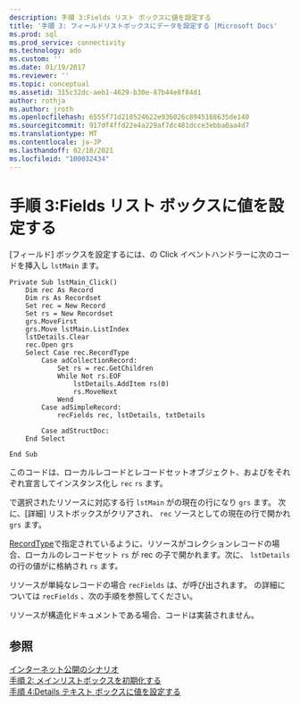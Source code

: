 ```yaml
---
description: 手順 3:Fields リスト ボックスに値を設定する
title: '手順 3: フィールドリストボックスにデータを設定する |Microsoft Docs'
ms.prod: sql
ms.prod_service: connectivity
ms.technology: ado
ms.custom: ''
ms.date: 01/19/2017
ms.reviewer: ''
ms.topic: conceptual
ms.assetid: 315c32dc-aeb1-4629-b30e-87b44e8f84d1
author: rothja
ms.author: jroth
ms.openlocfilehash: 6555f71d210524622e936026c8945168635de140
ms.sourcegitcommit: 917df4ffd22e4a229af7dc481dcce3ebba0aa4d7
ms.translationtype: MT
ms.contentlocale: ja-JP
ms.lasthandoff: 02/10/2021
ms.locfileid: "100032434"
---
```

# <a name="step-3-populate-the-fields-list-box"></a>手順 3:Fields リスト ボックスに値を設定する
[フィールド] ボックスを設定するには、の Click イベントハンドラーに次のコードを挿入し `lstMain` ます。  
  
```  
Private Sub lstMain_Click()  
    Dim rec As Record  
    Dim rs As Recordset  
    Set rec = New Record  
    Set rs = New Recordset  
    grs.MoveFirst  
    grs.Move lstMain.ListIndex  
    lstDetails.Clear  
    rec.Open grs  
    Select Case rec.RecordType  
        Case adCollectionRecord:  
            Set rs = rec.GetChildren  
            While Not rs.EOF  
                lstDetails.AddItem rs(0)  
                rs.MoveNext  
            Wend  
        Case adSimpleRecord:  
            recFields rec, lstDetails, txtDetails  
  
        Case adStructDoc:  
    End Select  
  
End Sub  
```  
  
 このコードは、ローカルレコードとレコードセットオブジェクト、およびをそれぞれ宣言してインスタンス化し `rec` `rs` ます。  
  
 で選択されたリソースに対応する行 `lstMain` がの現在の行になり `grs` ます。 次に、[詳細] リストボックスがクリアされ、 `rec` ソースとしての現在の行で開かれ `grs` ます。  
  
 [RecordType](../../../ado/reference/ado-api/recordtype-property-ado.md)で指定されているように、リソースがコレクションレコードの場合、ローカルのレコードセット `rs` が rec の子で開かれます。次に、 `lstDetails` の行の値がに格納され `rs` ます。  
  
 リソースが単純なレコードの場合 `recFields` は、が呼び出されます。 の詳細については `recFields` 、次の手順を参照してください。  
  
 リソースが構造化ドキュメントである場合、コードは実装されません。  
  
## <a name="see-also"></a>参照  
 [インターネット公開のシナリオ](../../../ado/guide/data/internet-publishing-scenario.md)   
 [手順 2: メインリストボックスを初期化する](../../../ado/guide/data/step-2-initialize-the-main-list-box.md)   
 [手順 4:Details テキスト ボックスに値を設定する](../../../ado/guide/data/step-4-populate-the-details-text-box.md)
